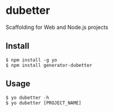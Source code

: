 # dubetter
Scaffolding for Web and Node.js projects


Install
------

    $ npm install -g yo
    $ npm install generator-dubetter


Usage
---
    
    $ yo dubetter -h
    $ yo dubetter [PROJECT_NAME]

   
